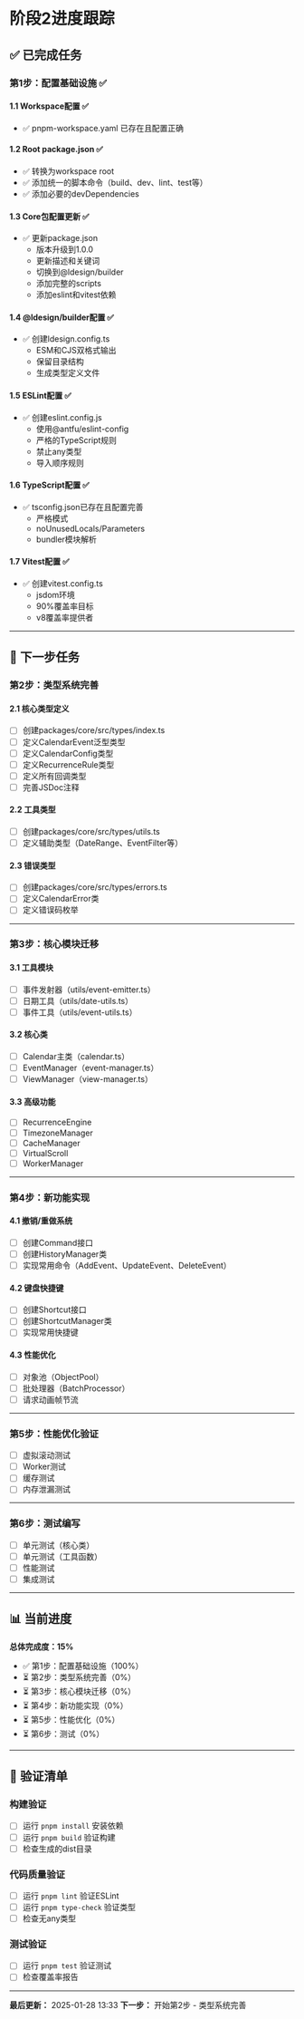 # 阶段2进度跟踪

## ✅ 已完成任务

### 第1步：配置基础设施 ✅

#### 1.1 Workspace配置 ✅
- ✅ pnpm-workspace.yaml 已存在且配置正确

#### 1.2 Root package.json ✅
- ✅ 转换为workspace root
- ✅ 添加统一的脚本命令（build、dev、lint、test等）
- ✅ 添加必要的devDependencies

#### 1.3 Core包配置更新 ✅
- ✅ 更新package.json
  - 版本升级到1.0.0
  - 更新描述和关键词
  - 切换到@ldesign/builder
  - 添加完整的scripts
  - 添加eslint和vitest依赖

#### 1.4 @ldesign/builder配置 ✅
- ✅ 创建ldesign.config.ts
  - ESM和CJS双格式输出
  - 保留目录结构
  - 生成类型定义文件

#### 1.5 ESLint配置 ✅
- ✅ 创建eslint.config.js
  - 使用@antfu/eslint-config
  - 严格的TypeScript规则
  - 禁止any类型
  - 导入顺序规则

#### 1.6 TypeScript配置 ✅
- ✅ tsconfig.json已存在且配置完善
  - 严格模式
  - noUnusedLocals/Parameters
  - bundler模块解析

#### 1.7 Vitest配置 ✅
- ✅ 创建vitest.config.ts
  - jsdom环境
  - 90%覆盖率目标
  - v8覆盖率提供者

---

## 🔄 下一步任务

### 第2步：类型系统完善

#### 2.1 核心类型定义
- [ ] 创建packages/core/src/types/index.ts
- [ ] 定义CalendarEvent泛型类型
- [ ] 定义CalendarConfig类型
- [ ] 定义RecurrenceRule类型
- [ ] 定义所有回调类型
- [ ] 完善JSDoc注释

#### 2.2 工具类型
- [ ] 创建packages/core/src/types/utils.ts
- [ ] 定义辅助类型（DateRange、EventFilter等）

#### 2.3 错误类型
- [ ] 创建packages/core/src/types/errors.ts
- [ ] 定义CalendarError类
- [ ] 定义错误码枚举

---

### 第3步：核心模块迁移

#### 3.1 工具模块
- [ ] 事件发射器（utils/event-emitter.ts）
- [ ] 日期工具（utils/date-utils.ts）
- [ ] 事件工具（utils/event-utils.ts）

#### 3.2 核心类
- [ ] Calendar主类（calendar.ts）
- [ ] EventManager（event-manager.ts）
- [ ] ViewManager（view-manager.ts）

#### 3.3 高级功能
- [ ] RecurrenceEngine
- [ ] TimezoneManager
- [ ] CacheManager
- [ ] VirtualScroll
- [ ] WorkerManager

---

### 第4步：新功能实现

#### 4.1 撤销/重做系统
- [ ] 创建Command接口
- [ ] 创建HistoryManager类
- [ ] 实现常用命令（AddEvent、UpdateEvent、DeleteEvent）

#### 4.2 键盘快捷键
- [ ] 创建Shortcut接口
- [ ] 创建ShortcutManager类
- [ ] 实现常用快捷键

#### 4.3 性能优化
- [ ] 对象池（ObjectPool）
- [ ] 批处理器（BatchProcessor）
- [ ] 请求动画帧节流

---

### 第5步：性能优化验证

- [ ] 虚拟滚动测试
- [ ] Worker测试
- [ ] 缓存测试
- [ ] 内存泄漏测试

---

### 第6步：测试编写

- [ ] 单元测试（核心类）
- [ ] 单元测试（工具函数）
- [ ] 性能测试
- [ ] 集成测试

---

## 📊 当前进度

**总体完成度：15%**

- ✅ 第1步：配置基础设施（100%）
- ⏳ 第2步：类型系统完善（0%）
- ⏳ 第3步：核心模块迁移（0%）
- ⏳ 第4步：新功能实现（0%）
- ⏳ 第5步：性能优化（0%）
- ⏳ 第6步：测试（0%）

---

## 🎯 验证清单

### 构建验证
- [ ] 运行 `pnpm install` 安装依赖
- [ ] 运行 `pnpm build` 验证构建
- [ ] 检查生成的dist目录

### 代码质量验证
- [ ] 运行 `pnpm lint` 验证ESLint
- [ ] 运行 `pnpm type-check` 验证类型
- [ ] 检查无any类型

### 测试验证
- [ ] 运行 `pnpm test` 验证测试
- [ ] 检查覆盖率报告

---

**最后更新：** 2025-01-28 13:33
**下一步：** 开始第2步 - 类型系统完善
